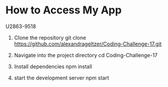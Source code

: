 # How to Access My App
U2863-9518


1. Clone the repository
git clone https://github.com/alexandrageltzer/Coding-Challenge-17.git

2.  Navigate into the project directory
cd Coding-Challenge-17

3.  Install dependencies
npm install

4. start the development server
npm start
